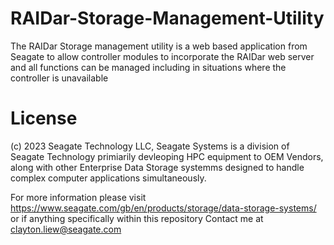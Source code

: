 # RAIDar-Storage-Management-Utility
The RAIDar Storage management utility is a web based application from Seagate to allow controller modules to incorporate the RAIDar web server and all functions can be managed including in situations where the controller is unavailable 




# License
(c) 2023 Seagate Technology LLC, Seagate Systems is a division of Seagate Technology primiarily devleoping HPC equipment to OEM Vendors, along with other Enterprise Data Storage systemms designed to handle complex computer applications simultaneously. 

For more information please visit https://www.seagate.com/gb/en/products/storage/data-storage-systems/ or if anything specifically within this repository Contact me at clayton.liew@seagate.com
